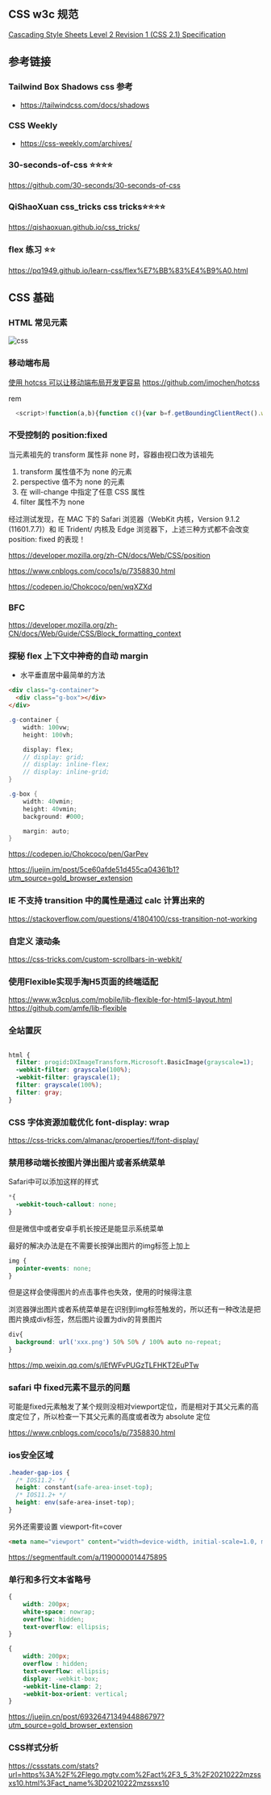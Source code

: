 ## CSS w3c 规范

[Cascading Style Sheets Level 2 Revision 1 (CSS 2.1) Specification](https://www.w3.org/TR/2011/REC-CSS2-20110607/#minitoc)

## 参考链接

### Tailwind Box Shadows css 参考

- https://tailwindcss.com/docs/shadows

### CSS Weekly

- https://css-weekly.com/archives/

### 30-seconds-of-css ⭐️⭐️⭐️⭐️

https://github.com/30-seconds/30-seconds-of-css

### QiShaoXuan css_tricks css tricks⭐️⭐️⭐️⭐️

https://qishaoxuan.github.io/css_tricks/

### flex 练习 ⭐️⭐️

https://pq1949.github.io/learn-css/flex%E7%BB%83%E4%B9%A0.html

## CSS 基础

### HTML 常见元素

![css](/../imgs/css1.png)

### 移动端布局

[使用 hotcss 可以让移动端布局开发更容易](http://imochen.github.io/hotcss/)
https://github.com/imochen/hotcss

rem

```js
  <script>!function(a,b){function c(){var b=f.getBoundingClientRect().width;b/i>540&&(b=540*i);var c=b/10;f.style.fontSize=c+"px",k.rem=a.rem=c}var d,e=a.document,f=e.documentElement,g=e.querySelector('meta[name="viewport"]'),h=e.querySelector('meta[name="flexible"]'),i=0,j=0,k=b.flexible||(b.flexible={});if(g){console.warn("将根据已有的meta标签来设置缩放比例");var l=g.getAttribute("content").match(/initial\-scale=([\d\.]+)/);l&&(j=parseFloat(l[1]),i=parseInt(1/j))}else if(h){var m=h.getAttribute("content");if(m){var n=m.match(/initial\-dpr=([\d\.]+)/),o=m.match(/maximum\-dpr=([\d\.]+)/);n&&(i=parseFloat(n[1]),j=parseFloat((1/i).toFixed(2))),o&&(i=parseFloat(o[1]),j=parseFloat((1/i).toFixed(2)))}}if(!i&&!j){var p=(a.navigator.appVersion.match(/android/gi),a.navigator.appVersion.match(/iphone/gi)),q=a.devicePixelRatio;i=p?q>=3&&(!i||i>=3)?3:q>=2&&(!i||i>=2)?2:1:1,j=1/i}if(f.setAttribute("data-dpr",i),!g)if(g=e.createElement("meta"),g.setAttribute("name","viewport"),g.setAttribute("content","initial-scale="+j+", maximum-scale="+j+", minimum-scale="+j+", user-scalable=no, viewport-fit=cover"),f.firstElementChild)f.firstElementChild.appendChild(g);else{var r=e.createElement("div");r.appendChild(g),e.write(r.innerHTML)}a.addEventListener("resize",function(){clearTimeout(d),d=setTimeout(c,300)},!1),a.addEventListener("pageshow",function(a){a.persisted&&(clearTimeout(d),d=setTimeout(c,300))},!1),"complete"===e.readyState?e.body.style.fontSize=12*i+"px":e.addEventListener("DOMContentLoaded",function(){e.body.style.fontSize=12*i+"px"},!1),c(),k.dpr=a.dpr=i,k.refreshRem=c,k.rem2px=function(a){var b=parseFloat(a)*this.rem;return"string"==typeof a&&a.match(/rem$/)&&(b+="px"),b},k.px2rem=function(a){var b=parseFloat(a)/this.rem;return"string"==typeof a&&a.match(/px$/)&&(b+="rem"),b}}(window,window.lib||(window.lib={}));</script>
```

### 不受控制的 position:fixed

当元素祖先的 transform 属性非 none 时，容器由视口改为该祖先

1. transform 属性值不为 none 的元素
2. perspective 值不为 none 的元素
3. 在 will-change 中指定了任意 CSS 属性
4. filter 属性不为 none

经过测试发现，在 MAC 下的 Safari 浏览器（WebKit 内核，Version 9.1.2 (11601.7.7)）和 IE Trident/ 内核及 Edge 浏览器下，上述三种方式都不会改变 position: fixed 的表现！

https://developer.mozilla.org/zh-CN/docs/Web/CSS/position

https://www.cnblogs.com/coco1s/p/7358830.html

https://codepen.io/Chokcoco/pen/wqXZXd

### BFC

https://developer.mozilla.org/zh-CN/docs/Web/Guide/CSS/Block_formatting_context

### 探秘 flex 上下文中神奇的自动 margin

- 水平垂直居中最简单的方法

```html
<div class="g-container">
  <div class="g-box"></div>
</div>
```
```cs
.g-container {
    width: 100vw;
    height: 100vh;

    display: flex;
    // display: grid;
    // display: inline-flex;
    // display: inline-grid;
}

.g-box {
    width: 40vmin;
    height: 40vmin;
    background: #000;

    margin: auto;
}
```
https://codepen.io/Chokcoco/pen/GarPev


https://juejin.im/post/5ce60afde51d455ca04361b1?utm_source=gold_browser_extension


### IE 不支持 transition 中的属性是通过 calc 计算出来的
https://stackoverflow.com/questions/41804100/css-transition-not-working


### 自定义 滚动条
https://css-tricks.com/custom-scrollbars-in-webkit/


### 使用Flexible实现手淘H5页面的终端适配
https://www.w3cplus.com/mobile/lib-flexible-for-html5-layout.html
https://github.com/amfe/lib-flexible

### 全站置灰
```css

html {
  filter: progid:DXImageTransform.Microsoft.BasicImage(grayscale=1);
  -webkit-filter: grayscale(100%);
  -webkit-filter: grayscale(1);
  filter: grayscale(100%);
  filter: gray;
}
```

### CSS 字体资源加载优化  font-display:  wrap
https://css-tricks.com/almanac/properties/f/font-display/

### 禁用移动端长按图片弹出图片或者系统菜单

Safari中可以添加这样的样式
```css
*{
  -webkit-touch-callout: none;
}
```
但是微信中或者安卓手机长按还是能显示系统菜单

最好的解决办法是在不需要长按弹出图片的img标签上加上

```css
img {
  pointer-events: none;
}
```
但是这样会使得图片的点击事件也失效，使用的时候得注意

浏览器弹出图片或者系统菜单是在识别到img标签触发的，所以还有一种改法是把图片换成div标签，然后图片设置为div的背景图片

```css
div{
  background: url('xxx.png') 50% 50% / 100% auto no-repeat;
}
```
https://mp.weixin.qq.com/s/IEfWFvPUGzTLFHKT2EuPTw


### safari 中 fixed元素不显示的问题
 可能是fixed元素触发了某个规则没相对viewport定位，而是相对于其父元素的高度定位了，所以检查一下其父元素的高度或者改为 absolute 定位

 https://www.cnblogs.com/coco1s/p/7358830.html


### ios安全区域

```css
.header-gap-ios {
  /* IOS11.2- */
  height: constant(safe-area-inset-top);
  /* IOS11.2+ */
  height: env(safe-area-inset-top);
}
```
另外还需要设置 viewport-fit=cover

```html
<meta name="viewport" content="width=device-width, initial-scale=1.0, maximum-scale=1.0, minimum-scale=1.0, viewport-fit=cover">
```
https://segmentfault.com/a/1190000014475895


###  单行和多行文本省略号

```css
{
    width: 200px;
    white-space: nowrap;
    overflow: hidden;
    text-overflow: ellipsis;
}
```

```css
{
    width: 200px;
    overflow : hidden;
    text-overflow: ellipsis;
    display: -webkit-box;
    -webkit-line-clamp: 2;
    -webkit-box-orient: vertical;
}

```
https://juejin.cn/post/6932647134944886797?utm_source=gold_browser_extension


### CSS样式分析
https://cssstats.com/stats?url=https%3A%2F%2Flego.mgtv.com%2Fact%2F3_5_3%2F20210222mzssxs10.html%3Fact_name%3D20210222mzssxs10
